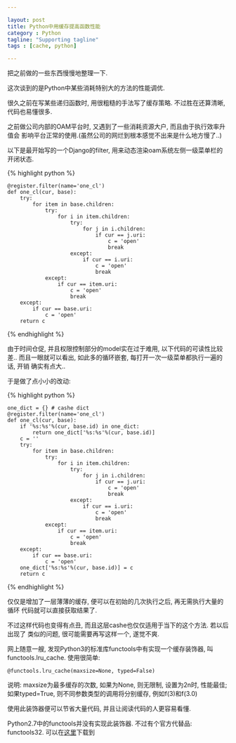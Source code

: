 ```yaml
---

layout: post
title: Python中用缓存提高函数性能
category : Python
tagline: "Supporting tagline"
tags : [cache, python]

---
```


把之前做的一些东西慢慢地整理一下.

这次谈到的是Python中某些消耗特别大的方法的性能调优.

很久之前在写某些递归函数时, 用很粗糙的手法写了缓存策略. 不过胜在还算清晰,
代码也易懂很多. 

之前做公司内部的OAM平台时, 又遇到了一些消耗资源大户, 而且由于执行效率升值会
影响平台正常的使用.(虽然公司的网烂到根本感觉不出来是什么地方慢了..)

以下是最开始写的一个Django的filter, 用来动态渲染oam系统左侧一级菜单栏的开闭状态.

{% highlight python %}
```
@register.filter(name='one_cl')
def one_cl(cur, base):
    try:
        for item in base.children:
            try:
                for i in item.children:
                    try:
                        for j in i.children:
                            if cur == j.uri:
                                c = 'open'
                                break
                    except:
                        if cur == i.uri:
                            c = 'open'
                            break
            except:
                if cur == item.uri:
                    c = 'open'
                    break
    except:
        if cur == base.uri:
            c = 'open'
    return c
```
{% endhighlight %}

由于时间仓促, 并且权限控制部分的model实在过于难用, 以下代码的可读性比较差..
而且一眼就可以看出, 如此多的循环嵌套, 每打开一次一级菜单都执行一遍的话, 开销
确实有点大..

于是做了点小小的改动:

{% highlight python %}
```
one_dict = {} # cashe dict
@register.filter(name='one_cl')
def one_cl(cur, base):
    if '%s:%s'%(cur, base.id) in one_dict:
        return one_dict['%s:%s'%(cur, base.id)]
    c = ''
    try:
        for item in base.children:
            try:
                for i in item.children:
                    try:
                        for j in i.children:
                            if cur == j.uri:
                                c = 'open'
                                break
                    except:
                        if cur == i.uri:
                            c = 'open'
                            break
            except:
                if cur == item.uri:
                    c = 'open'
                    break
    except:
        if cur == base.uri:
            c = 'open'
    one_dict['%s:%s'%(cur, base.id)] = c
    return c
```
{% endhighlight %}

仅仅是增加了一层薄薄的缓存, 便可以在初始的几次执行之后, 再无需执行大量的循环
代码就可以直接获取结果了.

不过这样代码也变得有点丑, 而且这层cashe也仅仅适用于当下的这个方法. 若以后出现了
类似的问题, 很可能需要再写这样一个, 遂觉不爽.

网上随意一艘, 发现Python3的标准库functools中有实现一个缓存装饰器, 叫functools.lru_cache.
使用很简单:

`@functools.lru_cache(maxsize=None, typed=False)`

说明: maxsize为最多缓存的次数, 如果为None, 则无限制, 设置为2n时, 性能最佳;
如果typed=True, 则不同参数类型的调用将分别缓存, 例如f(3)和f(3.0)

使用此装饰器便可以节省大量代码, 并且让阅读代码的人更容易看懂.

Python2.7中的functools并没有实现此装饰器. 不过有个官方代替品: functools32.
可以在[这里](https://pypi.python.org/pypi/functools32/)下载到
